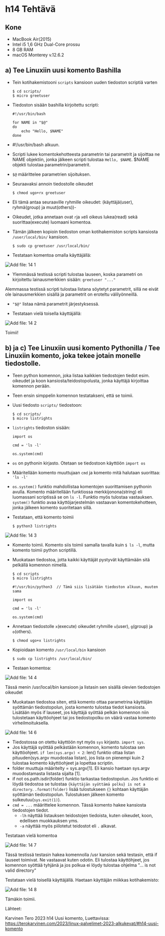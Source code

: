 # h14 Tehtävä

## Kone

- MacBook Air(2015)
- Intel i5 1,6 GHz Dual-Core prossu
- 8 GB RAM
- macOS Monterey v.12.6.2

## a) Tee Linuxiin uusi komento Bashilla

- Tein kotihakemistooni ``scripts`` kansioon uuden tiedoston scriptiä varten 

      $ cd scripts/
      $ micro greetuser
      
- Tiedoston sisään bashilla kirjoitettu scripti:

      #!/usr/bin/bash
      
      for NAME in "$@"
      do 
          echo "Hello, $NAME"
      done
      
- #!/usr/bin/bash alkuun.
- Scripti lukee komentokehotteesta parametrin tai parametrit ja sijoittaa ne NAME objektiin, jonka jälkeen scripti tulostaa ``Hello, $NAME``. $NAME objekti tulostaa parametrin/parametrit.
- ``$@`` määrittelee parametrien sijoituksen.

- Seuraavaksi annoin tiedostolle oikeudet 
      
      $ chmod ugo+rx greetuser
      
- Eli tämä antaa seuraaville ryhmille oikeudet: (käyttäjä(user), ryhmä(group) ja muut(others))-
- Oikeudet, jotka annetaan ovat ``r``ja ``x``eli oikeus lukea(read) sekä suorittaa(execute) luomaani komentoa.

- Tämän jälkeen kopioin tiedoston oman kotihakemiston scripts kansiosta ``/user/local/bin/`` kansioon.
      
      $ sudo cp greetuser /usr/local/bin/
      
- Testataan komentoa omalla käyttäjällä:

![Add file: 14 1](14-1.png)

- Ylemmässä testissä scripti tulostaa lauseen, koska parametri on kirjoitettu lainausmerkkien sisään: ``greetuser "..."``

Alemmassa testissä scripti tulostaa listana söytetyt parametrit, sillä ne eivät ole lainausmerkkien sisällä ja parametrit on eroteltu välilyönneillä.
- ``"$@"`` listaa nämä parametrit järjestyksessä.

- Testataan vielä toisella käyttäjällä:

![Add file: 14 2](14-2.png)

Toimii!

## b) ja c) Tee Linuxiin uusi komento Pythonilla / Tee Linuxiin komento, joka tekee jotain monelle tiedostolle.

- Teen python komennon, joka listaa kaikkien tiedostojen tiedot esim. oikeudet ja koon kansiosta/teidostopolusta, jonka käyttäjä kirjoittaa komennon perään.

- Teen ensin simppelin komennon testatakseni, että se toimii.

- Uusi tiedosto ``scripts/`` tiedostoon:
      
      $ cd scripts/
      $ micro listrights
      
- ``listrights`` tiedoston sisään:
    
      import os
    
      cmd = 'ls -l'
    
      os.system(cmd)
    
- ``os`` on pythonin kirjasto. Otetaan se tiedostoon käyttöön ``import os``
- Määritellään komento muuttujaan ``cmd`` ja komento mitä halutaan suorittaa: ``'ls -l'``
- ``os.system()`` funktio mahdollistaa komentojen suorittamisen pythonin avulla. Komento määritellään funktiossa merkkijonona(string) eli luomassani scriptissä se on ``ls -l``. Funktio myös tulostaa vastauksen. ``system()`` funktio avaa käyttöjarjestelmän vastaavan komentokehotteen, jonka jälkeen komento suoritetaan sillä. 
      
- Testataan, että komento toimii

      $ python3 listrights
      
![Add file: 14 3](14-3.png)

- Komento toimii. Komento siis toimii samalla tavalla kuin ``$ ls -l``, mutta komento toimii python scriptillä.

- Muokataan tiedostoa, jotta kaikki käyttäjät pystyvät käyttämään sitä pelkällä komennon nimellä.

      $ cd scripts
      $ micro listrights
      
      #!/usr/bin/python3  // Tämä siis lisätään tiedoston alkuun, muuten sama
      
      import os
      
      cmd = 'ls -l'
      
      os.system(cmd)
      
- Annetaan tiedostolle ``x``(execute) oikeudet ryhmille ``u``(user), ``g``(group) ja ``o``(others).
      
      $ chmod ugo+x listrights
      
- Kopioidaan komento ``/usr/local/bin`` kansioon
      
      $ sudo cp listrights /usr/local/bin/
      
- Testaan komentoa:

![Add file: 14 4](14-4.png)

Tässä menin /usr/local/bin kansioon ja listasin sen sisällä olevien tiedostojen oikeudet 

- Muokataan tiedostoa siten, että komento ottaa parametrina käyttäjän syöttämän tiedostopolun, josta komento tulostaa tiedot kansiosta. Lisätään myös if lauseet, jos käyttäjä syöttää pelkän komennon niin tulostetaan käyttöohjeet tai jos tiedostopolku on väärä vastaa komento virheilmoituksella.

![Add file: 14 6](14-6.png)

- Tiedostossa on otettu käyttöön nyt myös ``sys`` kirjasto. ``import sys``.
- Jos käyttäjä syöttää pelkästään komennon, komento tulostaa sen käyttöohjeet. ``if len(sys.argv) < 2``: len() funktio ottaa listan pituuden(sys.argv muodostaa listan), jos lista on pienempi kuin 2 tulostaa komento käyttöohjeet ja lopettaa scriptin.
- folder muuttuja määritelty = sys.argv[1]. Eli kansio haetaan sys.argv muodostamasta listasta sijalta [1].
- if not os.path.isdir(folder) funktio tarkastaa tiedostopolun. Jos funktio ei löydä tiedostoa se tulostaa ``{käyttäjän syöttämä polku} is not a directory``. ``.format(folder)`` lisää tulostukseen ``{}`` kohtaan käyttäjän syöttämän tiedostopolun. Tulostuksen jälkeen komento sulkeutuu(``sys.exit(1)``).
- ``cmd = ...`` määrittelee komennon. Tässä komento hakee kansiosta tiedostojen tiedot.
  - ``-lh`` näyttää listauksen teidostojen tiedoista, kuten oikeudet, koon, edellisen muokkauksen yms.
  - ``-a`` näyttää myös piilotetut teidostot eli ``.`` alkavat. 
  
Testataan vielä komentoa

![Add file: 14 7](14-7.png)

Tässä testissä testasin hakea komennolla /usr kansion sekä testasin, että if lauseet toimivat. Ne vastaavat kuten odotin. Eli tulostaa käyttöhjeet, jos komennon syöttää tyhjänä ja jos polkua ei löydy tulostaa ohjelma "... is not valid directory" 

Testataan vielä toisellä käyttäjällä. Haetaan käyttäjän miikkas kotihakemisto:

![Add file: 14 8](17-8.png)

Tämäkin toimii.

Lähteet:

Karvinen Tero 2023 h14 Uusi komento, Luettavissa: https://terokarvinen.com/2023/linux-palvelimet-2023-alkukevat/#h14-uusi-komento
